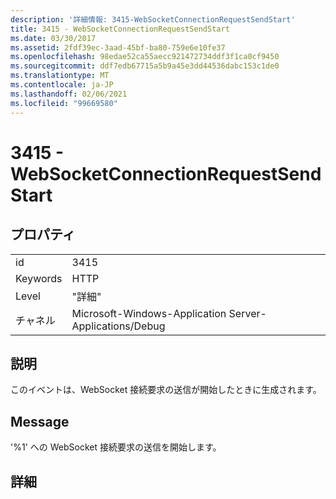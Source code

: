 ```yaml
---
description: '詳細情報: 3415-WebSocketConnectionRequestSendStart'
title: 3415 - WebSocketConnectionRequestSendStart
ms.date: 03/30/2017
ms.assetid: 2fdf39ec-3aad-45bf-ba80-759e6e10fe37
ms.openlocfilehash: 98edae52ca55aecc921472734ddf3f1ca0cf9450
ms.sourcegitcommit: ddf7edb67715a5b9a45e3dd44536dabc153c1de0
ms.translationtype: MT
ms.contentlocale: ja-JP
ms.lasthandoff: 02/06/2021
ms.locfileid: "99669580"
---
```

# <a name="3415---websocketconnectionrequestsendstart"></a>3415 - WebSocketConnectionRequestSendStart

## <a name="properties"></a>プロパティ  
  
|||  
|-|-|  
|id|3415|  
|Keywords|HTTP|  
|Level|"詳細"|  
|チャネル|Microsoft-Windows-Application Server-Applications/Debug|  
  
## <a name="description"></a>説明  

 このイベントは、WebSocket 接続要求の送信が開始したときに生成されます。  
  
## <a name="message"></a>Message  

 '%1' への WebSocket 接続要求の送信を開始します。  
  
## <a name="details"></a>詳細

